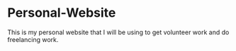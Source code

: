 # Personal-Website
This is my personal website that I will be using to get volunteer work and do freelancing work.
